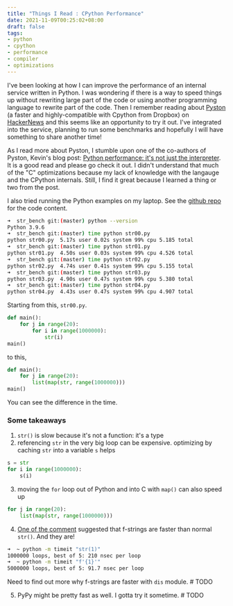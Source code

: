 ```yaml
---
title: "Things I Read : CPython Performance"
date: 2021-11-09T00:25:02+08:00
draft: false
tags:
- python
- cpython
- performance
- compiler
- optimizations
---
```


I've been looking at how I can improve the performance of an internal service written in Python. I was wondering if there is a way to speed things up without rewriting large part of the code or using another programming language to rewrite part of the code.
Then I remember reading about [Pyston](https://github.com/pyston/pyston) (a faster and highly-compatible with Cpython from Dropbox) on [HackerNews](https://news.ycombinator.com/item?id=27059119) and this seems like an opportunity to try it out.
I've integrated into the service, planning to run some benchmarks and hopefully I will have something to share another time!

As I read more about Pyston, I stumble upon one of the co-authors of Pyston, Kevin's blog post: [Python performance: it's not just the interpreter](https://blog.kevmod.com/2020/05/python-performance-its-not-just-the-interpreter/). It is a good read and please go check it out.
I didn't understand that much of the "C" optimizations because my lack of knowledge with the langauge and the CPython internals.
Still, I find it great because I learned a thing or two from the post.

I also tried running the Python examples on my laptop. See the [github repo](https://github.com/kmod/python_perf/tree/master/str_bench) for the code content.


```bash
➜  str_bench git:(master) python --version
Python 3.9.6
➜  str_bench git:(master) time python str00.py
python str00.py  5.17s user 0.02s system 99% cpu 5.185 total
➜  str_bench git:(master) time python str01.py
python str01.py  4.50s user 0.03s system 99% cpu 4.526 total
➜  str_bench git:(master) time python str02.py
python str02.py  4.74s user 0.41s system 99% cpu 5.155 total
➜  str_bench git:(master) time python str03.py
python str03.py  4.90s user 0.47s system 99% cpu 5.380 total
➜  str_bench git:(master) time python str04.py
python str04.py  4.43s user 0.47s system 99% cpu 4.907 total
```
Starting from this, `str00.py`.

```python
def main():
    for j in range(20):
        for i in range(1000000):
            str(i)
main()
```

to this,

```python
def main():
    for j in range(20):
        list(map(str, range(1000000)))
main()
```

You can see the difference in the time.

### Some takeaways
1. `str()` is slow because it's not a function: it's a type
2. referencing `str` in the very big loop can be expensive. optimizing by caching `str` into a variable `s` helps

```python
s = str
for i in range(1000000):
    s(i)
```

3. moving the `for` loop out of Python and into C with `map()` can also speed up

```python
for j in range(20):
    list(map(str, range(1000000)))
```

4. [One of the comment](https://blog.kevmod.com/2020/05/python-performance-its-not-just-the-interpreter/#comment-55879) suggested that f-strings are faster than normal `str()`. And they are!

```bash
➜  ~ python -m timeit "str(1)"
1000000 loops, best of 5: 210 nsec per loop
➜  ~ python -m timeit "f'{1}'"
5000000 loops, best of 5: 91.7 nsec per loop
```
Need to find out more why f-strings are faster with `dis` module. # TODO

5. PyPy might be pretty fast as well. I gotta try it sometime. # TODO
